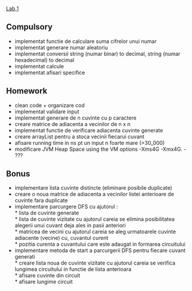 <a href="https://profs.info.uaic.ro/~acf/java/labs/lab_01.html" target="_blank">Lab 1</a>

Compulsory
-
- implementat functie de calculare suma cifrelor unui numar
- implementat generare numar aleatoriu
- implementat conversii string (numar binar) to decimal, string (numar hexadecimal) to decimal
- implementat calcule
- implementat afisari specifice

Homework 
-
- clean code + organizare cod
- implementat validare input
- implementat generare de n cuvinte cu p caractere
- creare matrice de adiacenta a vecinilor de n x n
- implementat functie de verificare adiacenta cuvinte generate
- creare arrayList pentru a stoca vecinii fiecarui cuvant
- afisare running time in ns pt un input n foarte mare (>30_000)
- modificare JVM Heap Space using the VM options -Xms4G -Xmx4G. - ???

Bonus
-
- implementare lista cuvinte distincte (eliminare posibile duplicate)
- creare o noua matrice de adiacenta a vecinilor listei anterioare de cuvinte fara duplicate
- implementare parcurgere DFS cu ajutorul : <br/>
      *  lista de cuvinte generate<br/>
      *  lista de cuvinte vizitate cu ajutorul careia se elimina posibilitatea alegerii unui cuvant deja ales in pasii anteriori<br/>
      *  matricea de vecini cu ajutorul careia se aleg urmatoarele cuvinte adiacente (vecine) cu, cuvantul curent<br/>
      *  pozitia curenta a cuvantului care este adaugat in formarea circuitului<br/>
- implementare metoda de start a parcurgerii DFS pentru fiecare cuvant generati<br/>
      * creare lista noua de cuvinte vizitate cu ajutorul careia se verifica lungimea circuitului in functie de lista anterioara<br/>
      * afisare cuvinte din circuit<br/>
      * afisare lungime circuit<br/>
